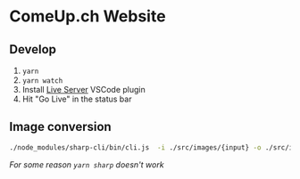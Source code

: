 # ComeUp.ch Website

## Develop

1. `yarn`
2. `yarn watch`
3. Install [Live Server](https://marketplace.visualstudio.com/items?itemName=ritwickdey.LiveServer) VSCode plugin
4. Hit "Go Live" in the status bar

## Image conversion

```sh
./node_modules/sharp-cli/bin/cli.js  -i ./src/images/{input} -o ./src/images/{output} --format {format}
```

*For some reason `yarn sharp` doesn't work*
